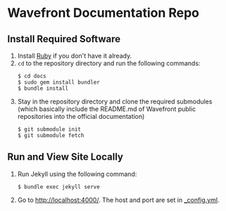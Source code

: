 # Wavefront Documentation Repo

## Install Required Software

1. Install [Ruby](https://www.ruby-lang.org/en/documentation/installation/) if you don't have it already.
1. `cd` to the repository directory and run the following commands:
    ```shell
    $ cd docs
    $ sudo gem install bundler
    $ bundle install
    ```
1. Stay in the repository directory and clone the required submodules (which basically include the README.md of 
Wavefront public repositories into the official documentation)
    ```shell
    $ git submodule init
    $ git submodule fetch
    ```

## Run and View Site Locally

1. Run Jekyll using the following command:
   ```shell
   $ bundle exec jekyll serve
   ```
1. Go to [http://localhost:4000/](http://localhost:4000/). The host and port are set in [_config.yml](_config.yml).
